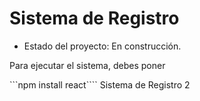 <h1> Sistema de Registro</h1>

- Estado del proyecto: En construcción.

Para ejecutar el sistema, debes poner

```npm install react````
Sistema de Registro 2
